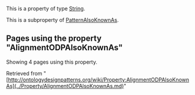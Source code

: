 This is a property of type [String](../Type/String.md "Type:String").


This is a subproperty of [PatternAlsoKnownAs](../Property/PatternAlsoKnownAs.md "Property:PatternAlsoKnownAs").




  


## Pages using the property "AlignmentODPAlsoKnownAs"


Showing 4 pages using this property.



Retrieved from "[http://ontologydesignpatterns.org/wiki/Property:AlignmentODPAlsoKnownAs](../Property/AlignmentODPAlsoKnownAs.md)"
